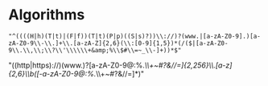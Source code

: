 # Algorithms

	"^((((H|h)(T|t)|(F|f))(T|t)(P|p)((S|s)?))\\://)?(www.|[a-zA-Z0-9].)[a-zA-Z0-9\\-\\.]+\\.[a-zA-Z]{2,6}(\\:[0-9]{1,5})*(/($|[a-zA-Z0-9\\.\\,\\;\\?\\'\\\\\\+&amp;%\\$#\\=~_\\-]+))*$"


"((http|https)://)(www.)?[a-zA-Z0-9@:%._\\\\+~#?&//=]{2,256}\\\\.[a-z]{2,6}\\\\b([-a-zA-Z0-9@:%._\\\\+~#?&//=]*)"
